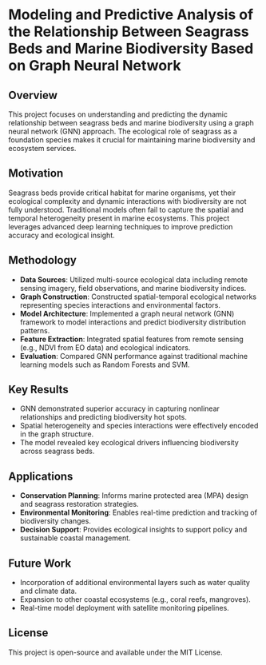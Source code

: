 # Modeling and Predictive Analysis of the Relationship Between Seagrass Beds and Marine Biodiversity Based on Graph Neural Network

## Overview

This project focuses on understanding and predicting the dynamic relationship between seagrass beds and marine biodiversity using a graph neural network (GNN) approach. The ecological role of seagrass as a foundation species makes it crucial for maintaining marine biodiversity and ecosystem services.

## Motivation

Seagrass beds provide critical habitat for marine organisms, yet their ecological complexity and dynamic interactions with biodiversity are not fully understood. Traditional models often fail to capture the spatial and temporal heterogeneity present in marine ecosystems. This project leverages advanced deep learning techniques to improve prediction accuracy and ecological insight.

## Methodology

- **Data Sources**: Utilized multi-source ecological data including remote sensing imagery, field observations, and marine biodiversity indices.
- **Graph Construction**: Constructed spatial-temporal ecological networks representing species interactions and environmental factors.
- **Model Architecture**: Implemented a graph neural network (GNN) framework to model interactions and predict biodiversity distribution patterns.
- **Feature Extraction**: Integrated spatial features from remote sensing (e.g., NDVI from EO data) and ecological indicators.
- **Evaluation**: Compared GNN performance against traditional machine learning models such as Random Forests and SVM.

## Key Results

- GNN demonstrated superior accuracy in capturing nonlinear relationships and predicting biodiversity hot spots.
- Spatial heterogeneity and species interactions were effectively encoded in the graph structure.
- The model revealed key ecological drivers influencing biodiversity across seagrass beds.

## Applications

- **Conservation Planning**: Informs marine protected area (MPA) design and seagrass restoration strategies.
- **Environmental Monitoring**: Enables real-time prediction and tracking of biodiversity changes.
- **Decision Support**: Provides ecological insights to support policy and sustainable coastal management.

## Future Work

- Incorporation of additional environmental layers such as water quality and climate data.
- Expansion to other coastal ecosystems (e.g., coral reefs, mangroves).
- Real-time model deployment with satellite monitoring pipelines.

## License

This project is open-source and available under the MIT License.
